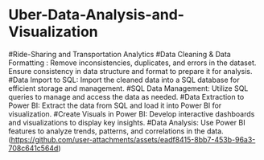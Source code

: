 # Uber-Data-Analysis-and-Visualization
#Ride-Sharing and Transportation Analytics
#Data Cleaning & Data Formatting : Remove inconsistencies, duplicates, and errors in the dataset. Ensure consistency in data structure and format to prepare it for analysis.
#Data Import to SQL: Import the cleaned data into a SQL database for efficient storage and management.
#SQL Data Management: Utilize SQL queries to manage and access the data as needed.
#Data Extraction to Power BI: Extract the data from SQL and load it into Power BI for visualization.
#Create Visuals in Power BI: Develop interactive dashboards and visualizations to display key insights.
#Data Analysis: Use Power BI features to analyze trends, patterns, and correlations in the data.
(https://github.com/user-attachments/assets/eadf8415-8bb7-453b-96a3-708c641c564d)

